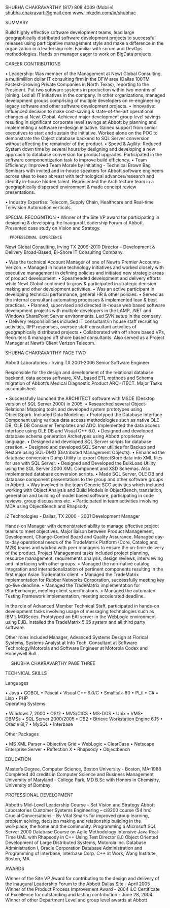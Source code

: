 ﻿SHUBHA CHAKRAVARTHY
(817) 808 4009 (Mobile)
shubha.chakravarti@gmail.com
www.linkedin.com/in/shubhac


SUMMARY

Build highly effective software development teams, lead large geographically distributed software development projects to successful releases using participative management style and make a difference in the organization in a leadership role. Familiar with scrum and DevOps methodologies. Hands on manager eager to work on BigData projects. 

CAREER CONTRIBUTIONS

•	Leadership: Was member of the Management at Newt Global Consulting, a multimillion dollar IT consulting firm in the DFW area (Dallas 100TM Fastest-Growing Private Companies in North Texas), reporting to the President. Put two software systems in production within two months of joining. Led all IT initiatives in the company. In other organizations, managed development groups comprising of multiple developers on re-engineering legacy software and other software development projects.
•	Innovative: Influenced decision to make cost-saving & state-of-the-art operational changes at Newt Global. Achieved major development group level savings resulting in significant corporate level savings at Abbott by planning and implementing a software re-design initiative. Gained support from senior executives to start and sustain the initiative. Worked alone on the POC to demonstrate the Object database backend to SQL Server conversion without affecting the remainder of the product.
•	Speed & Agility: Reduced System down time by several hours by designing and developing a new approach to database conversion for product upgrades. Participated in the software componentization task to improve build efficiency.
•	Team Efficiency: Improved Team Morale by initiating - Technical Brown Bag Seminars with invited and in-house speakers for Abbott software engineers across sites to keep abreast with technological advances/research and identify in-house hidden talent. Represented the Architecture team in a geographically dispersed environment & made concept review presentations.

•	Industry Expertise: Telecom, Supply Chain, Healthcare and Real-time Television Automation verticals.

SPECIAL RECOGNITION
•	Winner of the Site VP award for participating in designing & developing the Inaugural Leadership Forum at Abbott. Presented case study on Vision and Strategy.

      PROFESSIONAL EXPERIENCE

Newt Global Consulting, Irving TX						                                      2009-2010
Director – Development & Delivery
Broad-Based, Bi-Shore IT Consulting Company.

•	Was the technical Account Manager of one of Newt’s Premier Accounts-Verizon.
•	Managed in house technology initiatives and worked closely with executive management in defining policies and initiated new strategic areas of product development.
•	Spearheaded development and delivery efforts while Newt Global continued to grow & participated in strategic decision making and other development activities.
•	Was an active participant in developing technical performance, general HR & other policies.
•	Served as the internal consultant automating processes & implemented lean & best practices.
•	Planned, supervised and directed in-house web based software development projects with multiple developers in the LAMP, .NET and Windows SharePoint Server environments. Led SVN setup in the company.
•	Delivery responsibilities included IT consultant/in house staff recruiting activities, RFP responses, oversee staff consultant activities of geographically distributed projects
•	Collaborated with off shore based VPs, Recruiters & managed off shore based consultants.
Also served as a Project Manager at Newt’s Client Verizon Telecom.
 


SHUBHA CHAKRAVARTHY	                                                                                                                         PAGE TWO

Abbott Laboratories - Irving TX						                                                      2001-2006
Senior Software Engineer

Responsible for the design and development of the relational database backend, data access software, XML based ETL methods and Schema migration of Abbott’s Medical Diagnostic Product ARCHITECT.
Major Tasks accomplished:

•	Successfully launched the ARCHITECT software with MSDE (Desktop version of SQL Server 2000) in 2005.
•	Researched several Object-Relational Mapping tools and developed system prototypes using ObjectSpark. Included Data Modeling.
•	Prototyped the Database Interface Component using various data access methodologies such as native OLE DB, OLE DB Consumer Templates and ADO. Implemented the data access interface using OLE DB and Visual C++ 6.0.
•	Designed and developed database schema generation Archetypes using Abbott proprietary language.
•	Designed and developed SQL Server scripts for database creation.
•	Designed and developed SQL Server utilities for Backup and Restore using SQL-DMO (Distributed Management Objects).
•	Enhanced the database conversion Dump Utility to export ObjectStore data into XML files for use with SQL Server. 
•	Designed and Developed the BulkLoad Utility using the SQL Server 2000 XML Component and XSD Schemas. Also implemented database conversion scripts.
•	Made SQL Server, OLE DB and database component presentations to the group and other software groups in Abbott.
•	Was involved in the team Generic SCC activities which included working with Object Analysis and Build Models in ObjectBench, translation, generation and building of model based software, participating in code reviews, group discussions etc.
•	Participated in team activities involving MDA using ObjectBench and Rhapsody.


i2 Technologies - Dallas, TX	2000 - 2001
Development Manager

Hands-on Manager with demonstrated ability to manage effective project teams to meet objectives.  Major  liaison between Product Management, Development, Change-Control Board and Quality Assurance. Managed day-to-day operational needs of the TradeMatrix Platform (Core, Catalog and M2B) teams and worked with peer managers to ensure the on-time delivery of the product. Project Management tasks included project planning, resource management, requirements analysis, design reviews, interviewing and interfacing with other groups.
•	Managed the non-native catalog integration and internationalization of pertinent components resulting in the first major Asian Tradematrix client.
•	Managed the TradeMatrix implementation for Rubber Networks Corporation, successfully meeting key go-live deadline.
•	Managed the TradeMatrix implementation for iStarExchange, meeting client specifications.
•	Managed the automated Testing Framework implementation, meeting accelerated deadline.

In the role of Advanced Member Technical Staff, participated in hands-on development tasks involving usage of messaging technologies such as IBM’s MQSeries. Prototyped an EAI server in the WebLogic environment using EJB. Installed the TradeMatrix 5.05 system and all third party software.

Other roles included Manager, Advanced Systems Design at Florical Systems, Systems Analyst at Info Tech, Consultant at Software Technology/Motorola and Software Engineer at Motorola Codex and Honeywell Bull..

 
SHUBHA CHAKRAVARTHY	                                                                                                                   PAGE THREE

TECHNICAL SKILLS

Languages

•	Java	•	COBOL	•	Pascal
•	Visual C++ 6.0/C	•	Smalltalk-80	•	PL/I
•	C#	•	Lisp        	•	PHP        
Operating Systems

•	Windows 7, 2000 	•	OS/2	•	MVS/CICS
•	MS-DOS	•	Unix	•	VMS•	
DBMSs
•	SQL Server 2000/2005	•	DB2	•	Btrieve Workstation Engine 6.15
•	Oracle 8i,7	•	MySQL	•	Interbase

Other Packages

•	MS XML Parser	•	Objective Grid
•	WebLogic	•	ClearCase
•	Netscape Enterprise Server	•	Reflection X
•	Rhapsody	•	Objectbench

EDUCATION

Master’s Degree, Computer Science, Boston University - Boston, MA-1988
Completed 40 credits in Computer Science and Business Management
University of Maryland - College Park, MD
B.Sc with Honors in Chemistry, University of Bombay

PROFESSIONAL DEVELOPMENT

Abbott’s Mid-Level Leadership Course – Set Vision and Strategy
Abbott Laboratories Customer Systems Engineering – ci8200 course (54 hrs)
Crucial Conversations – By Vital Smarts for improved group learning, problem solving, decision making and relationship building in the workplace, the home and the community.
Programming a Microsoft SQL Server 2000 Database
Course on Agile Methodology
Intensive Java
Real-Time UML with Rhapsody in C++
Using Test Director 8.0
Object Oriented Development of Large Distributed Systems, Motorola Inc.
Database Administration I, Oracle Corporation
Database Administration and Programming of Interbase, Interbase Corp.
C++ at Work, Wang Institute, Boston, MA

AWARDS

Winner of the Site VP Award for contributing to the design and delivery of the inaugural Leadership Forum to the Abbott Dallas Site - April 2005
Winner of the Product Process Improvement Award - 2004
iLC Certificate of Excellence for outstanding and lasting contribution - June 28, 2004
Winner of other Department Level and group level awards at Abbott
